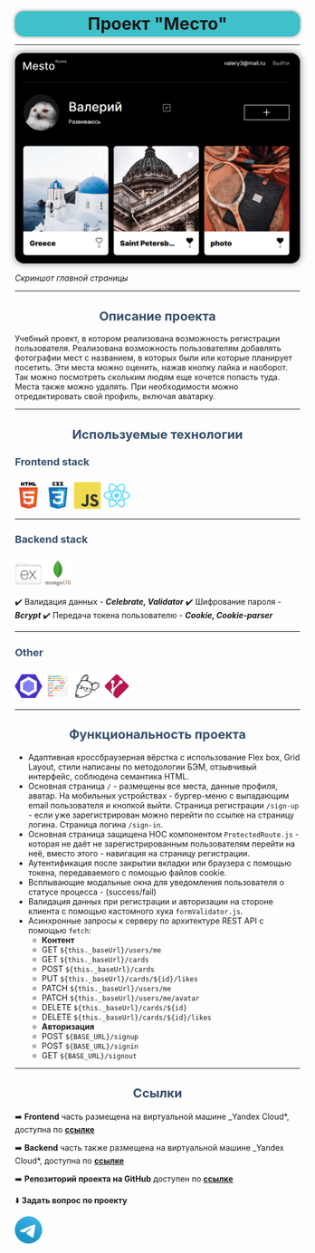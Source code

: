 <h1 style="font-size:30px;text-align:center;background-color:#3fc1c9;margin:0;padding:0;line-height:1.5;display:block;border-radius:16px;box-shadow: 0 0 4px 2px rgba(0,0,0,0.25)">Проект "Место"</h1>

<hr>

<img src="./frontend/src/images/readme/Screen_project.png" alt="Screen project" style="border-radius:16px;box-shadow: 0 0 10px 4px rgba(0,0,0,0.25)">

_Скриншот главной страницы_
<hr>

<h2 style="font-size:22px;color:#364f6b;text-align:center;">Описание проекта</h2>

Учебный проект, в котором реализована возможность регистрации пользователя. Реализована возможность пользователям добавлять фотографии мест с названием, в которых были или которые планирует посетить. Эти места можно оценить, нажав кнопку лайка и наоборот. Так можно посмотреть скольким людям еще хочется попасть туда. Места также можно удалять. При необходимости можно отредактировать свой профиль, включая аватарку.

<hr>

<h2 style="font-size:22px;color:#364f6b;text-align:center;">Используемые технологии</h2>

<h3 style="font-size:18px;color:#364f6b;margin-bottom:25px">Frontend stack</h3>

<img src="./frontend/src/images/readme/html_original_wordmark_logo_icon_146478.png" alt="HTML5 logo">
<img src="./frontend/src/images/readme/css_original_wordmark_logo_icon_146576.png" alt="CSS3 logo">
<img src="./frontend/src/images/readme/javascript_original_logo_icon_146455.png" alt="JS logo">
<img src="./frontend/src/images/readme/react_original_logo_icon_146374.png" alt="React logo">

<hr>

<h3 style="font-size:18px;color:#364f6b;margin-bottom:25px">Backend stack</h3>

<img src="./frontend/src/images/readme/folder_express_icon_161294.png" alt="Express logo">
<img src="./frontend/src/images/readme/mongodb_original_wordmark_logo_icon_146425.png" alt="mongoDB logo">


:heavy_check_mark: Валидация данных - __*Celebrate, Validator*__
:heavy_check_mark: Шифрование пароля - __*Bcrypt*__
:heavy_check_mark: Передача токена пользователю - __*Cookie, Cookie-parser*__

<hr>

<h3 style="font-size:18px;color:#364f6b;margin-bottom:25px">Other</h3>

<img src="./frontend/src/images/readme/eslint_logo_icon_171175.png" alt="ESLint logo">
<img src="./frontend/src/images/readme/file_type_light_prettier_icon_130445.png" alt="Prettier logo">
<img src="./frontend/src/images/readme/file_type_editorconfig_icon_130628.png" alt="EditorConfig logo">
<img src="./frontend/src/images/readme/github_104360.png" alt="Git logo">

<hr>


<h2 style="font-size:22px;color:#364f6b;text-align:center;">Функциональность проекта</h2>

- Адаптивная кроссбраузерная вёрстка с использование Flex box, Grid Layout, стили написаны по методологии БЭМ, отзывчивый интерфейс, соблюдена семантика HTML.
- Основная страница `/` - размещены все места, данные профиля, аватар. На мобильных устройствах - бургер-меню с выпадающим email пользователя и кнопкой выйти. Страница регистрации `/sign-up` - если уже зарегистрирован можно перейти по ссылке на страницу логина. Страница логина `/sign-in`.
- Основная страница защищена HOC компонентом `ProtectedRoute.js` - которая не даёт не зарегистрированным пользователям перейти на неё, вместо этого - навигация на страницу регистрации.
- Аутентификация после закрытии вкладки или браузера с помощью токена, передаваемого с помощью файлов cookie.
- Всплывающие модальные окна для уведомления пользователя о статусе процесса - (success/fail)
- Валидация данных при регистрации и авторизации на стороне клиента с помощью кастомного хука `formValidator.js`.
- Асинхронные запросы к серверу по архитектуре REST API с помощью `fetch`:
  - **Контент**
  - GET `${this._baseUrl}/users/me`
  - GET `${this._baseUrl}/cards`
  - POST `${this._baseUrl}/cards`
  - PUT `${this._baseUrl}/cards/${id}/likes`
  - PATCH `${this._baseUrl}/users/me`
  - PATCH `${this._baseUrl}/users/me/avatar`
  - DELETE `${this._baseUrl}/cards/${id}`
  - DELETE `${this._baseUrl}/cards/${id}/likes`
  - **Авторизация**
  - POST `${BASE_URL}/signup`
  - POST `${BASE_URL}/signin`
  - GET `${BASE_URL}/signout`


<hr>

<h2 style="font-size:22px;color:#364f6b;text-align:center;">Ссылки</h2>

:arrow_right: **Frontend** часть размещена на виртуальной машине \_Yandex Cloud*, доступна по **[ссылке](https://mesto.koshinva.nomoredomains.club/ 'https://mesto.koshinva.nomoredomains.club/')**

:arrow_right: **Backend** часть также размещена на виртуальной машине \_Yandex Cloud*, доступна по **[ссылке](https://api.mesto.koshinva.nomoredomains.club/ 'https://api.mesto.koshinva.nomoredomains.club/')**

:arrow_right: **Репозиторий проекта на GitHub** доступен по **[ссылке](https://github.com/koshinva/react-mesto-api-full 'https://github.com/koshinva/react-mesto-api-full')**

:arrow_down: **Задать вопрос по проекту**  

[![Telegram link](./frontend/src/images/readme/telegram_logo_icon_147228.png)](https://t.me/imp_0593 'https://t.me/imp_0593')